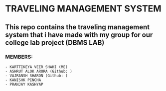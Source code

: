# TRAVELING MANAGEMENT SYSTEM
## This repo contains the traveling management system that i have made with my group for our college lab project (DBMS LAB) 
### MEMBERS: 
    - KARTTIKEYA VEER SHAHI (ME)
    - ASHRUT ALOK ARORA (Github: )
    - VAJRANSH SHARON (Github: )
    - KANISHK PINCHA 
    - PRANJAY KASHYAP

